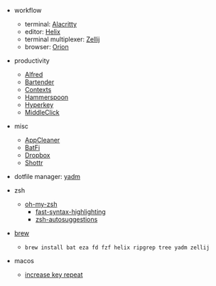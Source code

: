 - workflow
  - terminal: [Alacritty](https://github.com/alacritty/alacritty)
  - editor: [Helix](https://helix-editor.com/)
  - terminal multiplexer: [Zellij](https://zellij.dev/)
  - browser: [Orion](https://kagi.com/orion/)

- productivity
  - [Alfred](https://www.alfredapp.com/)
  - [Bartender](https://www.macbartender.com/Bartender5/)
  - [Contexts](https://contexts.co/)
  - [Hammerspoon](https://www.hammerspoon.org/)
  - [Hyperkey](https://hyperkey.app/)
  - [MiddleClick](https://github.com/artginzburg/MiddleClick-Sonoma)

- misc
  - [AppCleaner](https://freemacsoft.net/appcleaner/)
  - [BatFi](https://app.gumroad.com/d/2fa184d3e33101e9b092db49751f4d9f)
  - [Dropbox](https://www.dropbox.com/downloading?os=mac)
  - [Shottr](https://shottr.cc/)

- dotfile manager: [yadm](https://yadm.io/docs/getting_started)

- zsh
  - [oh-my-zsh](https://ohmyz.sh/#install)
    - [fast-syntax-highlighting](https://github.com/zdharma-continuum/fast-syntax-highlighting#oh-my-zsh)
    - [zsh-autosuggestions](https://github.com/zsh-users/zsh-autosuggestions/blob/master/INSTALL.md#oh-my-zsh)

- [brew](https://brew.sh/)
  - `brew install bat eza fd fzf helix ripgrep tree yadm zellij`

- macos
  - [increase key repeat](https://gist.github.com/hofmannsven/ff21749b0e6afc50da458bebbd9989c5)
